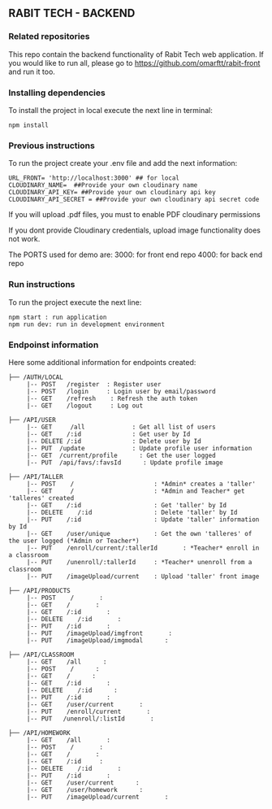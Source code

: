 ## RABIT TECH - BACKEND


### Related repositories

This repo contain the backend functionality of Rabit Tech web application. If you would like to run all, please go to https://github.com/omarftt/rabit-front and run it too.


### Installing dependencies

To install the project in local execute the next line in terminal:

```
npm install
```

### Previous instructions
To run the project create your .env file and add the next information:

```
URL_FRONT= 'http://localhost:3000' ## for local 
CLOUDINARY_NAME=  ##Provide your own cloudinary name
CLOUDINARY_API_KEY= ##Provide your own cloudinary api key
CLOUDINARY_API_SECRET = ##Provide your own cloudinary api secret code
```
If you will upload .pdf files, you must to enable PDF cloudinary permissions

If you dont provide Cloudinary credentials, upload image functionality does not work.

The PORTS used for demo are:
 3000: for front end repo
 4000: for back end repo


### Run instructions

To run the project execute the next line:
```
npm start : run application
npm run dev: run in development environment
```

	
### Endpoinst information

Here some additional information for endpoints created:

```
├── /AUTH/LOCAL
     |-- POST   /register  : Register user 
     |-- POST   /login     : Login user by email/password
     |-- GET    /refresh    : Refresh the auth token
     |-- GET    /logout     : Log out
     
├── /API/USER
     |-- GET     /all             : Get all list of users
     |-- GET    /:id              : Get user by Id
     |-- DELETE /:id              : Delete user by Id
     |-- PUT  /update             : Update profile user information
     |-- GET  /current/profile      : Get the user logged
     |-- PUT  /api/favs/:favsId      : Update profile image
     
├── /API/TALLER
     |-- POST    /                      : *Admin* creates a 'taller' 
     |-- GET     /                      : *Admin and Teacher* get 'talleres' created
     |-- GET    /:id                    : Get 'taller' by Id
     |-- DELETE    /:id                 : Delete 'taller' by Id
     |-- PUT    /:id                    : Update 'taller' information by Id
     |-- GET    /user/unique            : Get the own 'talleres' of the user logged (*Admin or Teacher*)
     |-- PUT    /enroll/current/:tallerId       : *Teacher* enroll in a classroom
     |-- PUT    /unenroll/:tallerId     : *Teacher* unenroll from a classroom
     |-- PUT    /imageUpload/current    : Upload 'taller' front image
     
├── /API/PRODUCTS
     |-- POST    /       : 
     |-- GET    /       : 
     |-- GET    /:id       : 
     |-- DELETE    /:id       : 
     |-- PUT    /:id       : 
     |-- PUT    /imageUpload/imgfront       :
     |-- PUT    /imageUpload/imgmodal      :
     
├── /API/CLASSROOM
     |-- GET    /all      : 
     |-- POST    /      :
     |-- GET    /      : 
     |-- GET    /:id       : 
     |-- DELETE    /:id      : 
     |-- PUT    /:id       : 
     |-- GET    /user/current       : 
     |-- PUT    /enroll/current       : 
     |-- PUT   /unenroll/:listId       : 
     
├── /API/HOMEWORK
     |-- GET    /all       : 
     |-- POST    /       : 
     |-- GET    /       : 
     |-- GET    /:id     : 
     |-- DELETE    /:id       : 
     |-- PUT    /:id       : 
     |-- GET    /user/current      : 
     |-- GET    /user/homework      :
     |-- PUT    /imageUpload/current       : 
     

```
